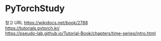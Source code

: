 # PyTorchStudy
참고 URL
https://wikidocs.net/book/2788  
https://tutorials.pytorch.kr/  
https://pseudo-lab.github.io/Tutorial-Book/chapters/time-series/intro.html

